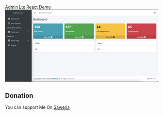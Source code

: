 Admin Lte React
<a href="https://calm-granita-cb8b8e.netlify.app/"> Demo </a>
<img src="ss1.png">


## Donation
You can support Me On [Saweria](https://saweria.co/samsularifin05)
